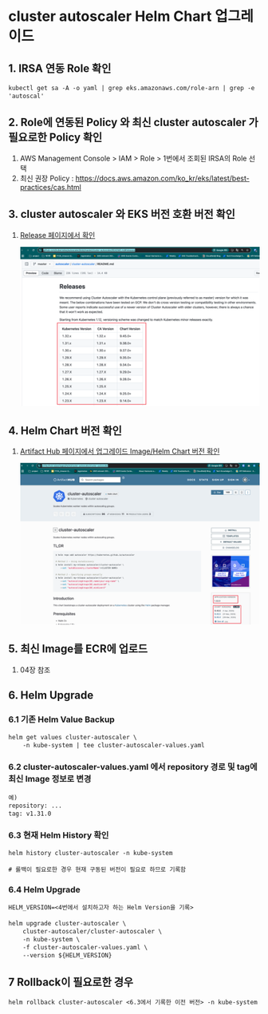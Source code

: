 # cluster autoscaler Helm Chart 업그레이드

## 1. IRSA 연동 Role 확인
```shell
kubectl get sa -A -o yaml | grep eks.amazonaws.com/role-arn | grep -e 'autoscal'
```

## 2. Role에 연동된 Policy 와 최신 cluster autoscaler 가 필요로한 Policy 확인
1. AWS Management Console > IAM > Role > 1번에서 조회된 IRSA의 Role 선택
2. 최신 권장 Policy : https://docs.aws.amazon.com/ko_kr/eks/latest/best-practices/cas.html

## 3. cluster autoscaler 와 EKS 버전 호환 버전 확인
1. [Release 페이지에서 확인](https://github.com/kubernetes/autoscaler/blob/master/cluster-autoscaler/README.md#releases)

   ![img.png](image/cluster-autoscaler-release-support-version.png)

## 4. Helm Chart 버전 확인

1. [Artifact Hub 페이지에서 업그레이드 Image/Helm Chart 버전 확인](https://artifacthub.io/packages/helm/cluster-autoscaler/cluster-autoscaler)

   ![img.png](image/cluster-autoscaler-helm-chart-version.png)

##  5. 최신 Image를 ECR에 업로드

1. 04장 참조

## 6. Helm Upgrade

### 6.1 기존 Helm Value Backup
```
helm get values cluster-autoscaler \
    -n kube-system | tee cluster-autoscaler-values.yaml
```
### 6.2 cluster-autoscaler-values.yaml 에서 repository 경로 및 tag에 최신 Image 정보로 변경
```
예)
repository: ...
tag: v1.31.0
```

### 6.3 현재 Helm History 확인

```shell
helm history cluster-autoscaler -n kube-system

# 롤백이 필요로한 경우 현재 구동된 버전이 필요로 하므로 기록함
```

### 6.4 Helm Upgrade

```
HELM_VERSION=<4번에서 설치하고자 하는 Helm Version을 기록>

helm upgrade cluster-autoscaler \
	cluster-autoscaler/cluster-autoscaler \
	-n kube-system \
	-f cluster-autoscaler-values.yaml \
	--version ${HELM_VERSION} 
```

## 7 Rollback이 필요로한 경우
```shell
helm rollback cluster-autoscaler <6.3에서 기록한 이전 버전> -n kube-system
```